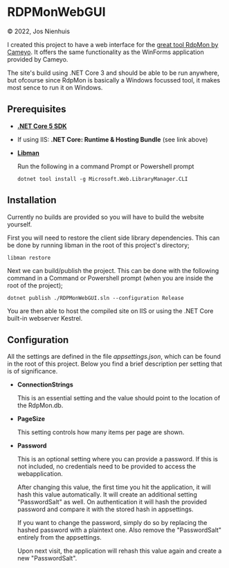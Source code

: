 # RDPMonWebGUI
&copy; 2022, Jos Nienhuis
 
I created this project to have a web interface for the [great tool RdpMon by Cameyo](https://github.com/cameyo/rdpmon).
It offers the same functionality as the WinForms application provided by Cameyo. 

The site's build using .NET Core 3 and should be able to be run anywhere, but ofcourse since RdpMon is basically
a Windows focussed tool, it makes most sence to run it on Windows.

## Prerequisites

* **[.NET Core 5 SDK](https://dotnet.microsoft.com/download/dotnet/5.0)**
* If using IIS: **.NET Core: Runtime &amp; Hosting Bundle** (see link above)
* **[Libman](https://github.com/aspnet/LibraryManager/wiki/Using-LibMan-CLI#get-the-libman-global-tool)**

    Run the following in a command Prompt or Powershell prompt
    ```
    dotnet tool install -g Microsoft.Web.LibraryManager.CLI
    ```

## Installation

Currently no builds are provided so you will have to build the website yourself.

First you will need to restore the client side library dependencies. This can be done by running libman in the root of 
this project's directory;

```
libman restore
```

Next we can build/publish the project. This can be done with the following command in a Command or 
Powershell prompt (when you are inside the root of the project);

```
dotnet publish ./RDPMonWebGUI.sln --configuration Release
```

You are then able to host the compiled site on IIS or using the .NET Core built-in webserver Kestrel.

## Configuration

All the settings are defined in the file *appsettings.json*, which can be found in the root of this project.
Below you find a brief description per setting that is of significance.

* **ConnectionStrings**

    This is an essential setting and the value should point to the location of the RdpMon.db.

* **PageSize**

    This setting controls how many items per page are shown.

* **Password**

    This is an optional setting where you can provide a password. If this is not included, no credentials need to
    be provided to access the webapplication.
    
    After changing this value, the first time you hit the application, it will hash this value automatically.
    It will create an additional setting "PasswordSalt" as well. On authentication it will hash the provided password 
    and compare it with the stored hash in appsettings.

    If you want to change the password, simply do so by replacing the hashed password with a plaintext one.
    Also remove the "PasswordSalt" entirely from the appsettings.

    Upon next visit, the application will rehash this value again and create a new "PasswordSalt".